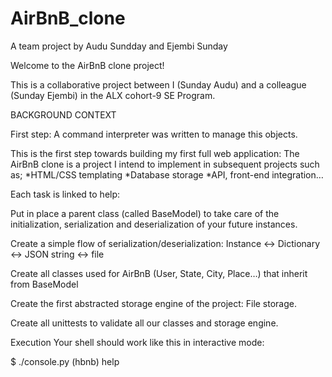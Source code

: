 # AirBnB_clone
A team project by Audu Sundday and Ejembi Sunday

Welcome to the AirBnB clone project!

This is a collaborative project between I (Sunday Audu) and a colleague (Sunday Ejembi) in the ALX cohort-9 SE Program.

BACKGROUND CONTEXT

First step: A command interpreter was written to manage this objects.

This is the first step towards building my first full web application: The AirBnB clone is a project I intend to implement in subsequent projects such as; *HTML/CSS templating *Database storage *API, front-end integration…

Each task is linked to help:

Put in place a parent class (called BaseModel) to take care of the initialization, serialization and deserialization of your future instances.

Create a simple flow of serialization/deserialization: Instance <-> Dictionary <-> JSON string <-> file

Create all classes used for AirBnB (User, State, City, Place…) that inherit from BaseModel

Create the first abstracted storage engine of the project: File storage.

Create all unittests to validate all our classes and storage engine.

Execution Your shell should work like this in interactive mode:

$ ./console.py (hbnb) help
